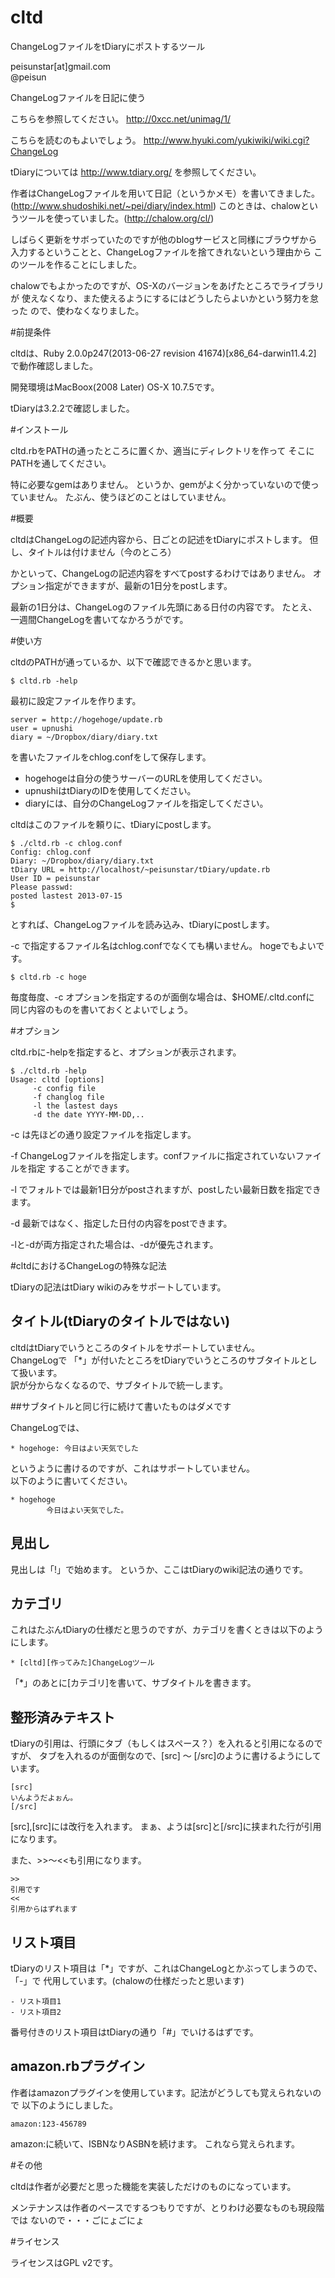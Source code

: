 cltd
====

ChangeLogファイルをtDiaryにポストするツール

peisunstar[at]gmail.com  
@peisun

ChangeLogファイルを日記に使う

こちらを参照してください。
http://0xcc.net/unimag/1/

こちらを読むのもよいでしょう。
http://www.hyuki.com/yukiwiki/wiki.cgi?ChangeLog

tDiaryについては
http://www.tdiary.org/
を参照してください。

作者はChangeLogファイルを用いて日記（というかメモ）を書いてきました。
(http://www.shudoshiki.net/~pei/diary/index.html)
このときは、chalowというツールを使っていました。(http://chalow.org/cl/)

しばらく更新をサボっていたのですが他のblogサービスと同様にブラウザから
入力するということと、ChangeLogファイルを捨てきれないという理由から
このツールを作ることにしました。

chalowでもよかったのですが、OS-Xのバージョンをあげたところでライブラリが
使えなくなり、また使えるようにするにはどうしたらよいかという努力を怠った
ので、使わなくなりました。


#前提条件


cltdは、Ruby 2.0.0p247(2013-06-27 revision 41674)[x86_64-darwin11.4.2]
で動作確認しました。

開発環境はMacBoox(2008 Later) OS-X 10.7.5です。

tDiaryは3.2.2で確認しました。


#インストール


cltd.rbをPATHの通ったところに置くか、適当にディレクトリを作って
そこにPATHを通してください。

特に必要なgemはありません。
というか、gemがよく分かっていないので使っていません。
たぶん、使うほどのことはしていません。



#概要


cltdはChangeLogの記述内容から、日ごとの記述をtDiaryにポストします。
但し、タイトルは付けません（今のところ）

かといって、ChangeLogの記述内容をすべてpostするわけではありません。
オプション指定ができますが、最新の1日分をpostします。

最新の1日分は、ChangeLogのファイル先頭にある日付の内容です。
たとえ、一週間ChangeLogを書いてなかろうがです。


#使い方


cltdのPATHが通っているか、以下で確認できるかと思います。

    $ cltd.rb -help

最初に設定ファイルを作ります。


    server = http://hogehoge/update.rb
    user = upnushi
    diary = ~/Dropbox/diary/diary.txt

を書いたファイルをchlog.confをして保存します。
* hogehogeは自分の使うサーバーのURLを使用してください。
* upnushiはtDiaryのIDを使用してください。
* diaryには、自分のChangeLogファイルを指定してください。

cltdはこのファイルを頼りに、tDiaryにpostします。

    $ ./cltd.rb -c chlog.conf
    Config: chlog.conf
    Diary: ~/Dropbox/diary/diary.txt
    tDiary URL = http://localhost/~peisunstar/tDiary/update.rb
    User ID = peisunstar
    Please passwd:
    posted lastest 2013-07-15
    $

とすれば、ChangeLogファイルを読み込み、tDiaryにpostします。

-c で指定するファイル名はchlog.confでなくても構いません。
hogeでもよいです。

    $ cltd.rb -c hoge

毎度毎度、-c オプションを指定するのが面倒な場合は、$HOME/.cltd.confに
同じ内容のものを書いておくとよいでしょう。


#オプション

cltd.rbに-helpを指定すると、オプションが表示されます。

    $ ./cltd.rb -help
    Usage: cltd [options]
         -c config file
         -f changlog file
         -l the lastest days
         -d the date YYYY-MM-DD,..

-c は先ほどの通り設定ファイルを指定します。

-f ChangeLogファイルを指定します。confファイルに指定されていないファイルを指定
   することができます。

-l でフォルトでは最新1日分がpostされますが、postしたい最新日数を指定できます。

-d 最新ではなく、指定した日付の内容をpostできます。

-lと-dが両方指定された場合は、-dが優先されます。


#cltdにおけるChangeLogの特殊な記法


tDiaryの記法はtDiary wikiのみをサポートしています。

## タイトル(tDiaryのタイトルではない)
cltdはtDiaryでいうところのタイトルをサポートしていません。  
ChangeLogで 「*」が付いたところをtDiaryでいうところのサブタイトルとして扱います。  
訳が分からなくなるので、サブタイトルで統一します。

##サブタイトルと同じ行に続けて書いたものはダメです

ChangeLogでは、

    * hogehoge: 今日はよい天気でした

というように書けるのですが、これはサポートしていません。  
以下のように書いてください。

    * hogehoge
            今日はよい天気でした。

## 見出し

見出しは「!」で始めます。
というか、ここはtDiaryのwiki記法の通りです。

## カテゴリ

これはたぶんtDiaryの仕様だと思うのですが、カテゴリを書くときは以下のようにします。

    * [cltd][作ってみた]ChangeLogツール

「*」のあとに[カテゴリ]を書いて、サブタイトルを書きます。

## 整形済みテキスト
tDiaryの引用は、行頭にタブ（もしくはスペース？）を入れると引用になるのですが、
タブを入れるのが面倒なので、[src] 〜 [/src]のように書けるようにしています。

    [src]
    いんようだよぉん。
    [/src]

[src],[src]には改行を入れます。
まぁ、ようは[src]と[/src]に挟まれた行が引用になります。

また、>>〜<<も引用になります。

    >>
    引用です
    <<
    引用からはずれます


## リスト項目
tDiaryのリスト項目は「*」ですが、これはChangeLogとかぶってしまうので、「-」で
代用しています。(chalowの仕様だったと思います)

    - リスト項目1
    - リスト項目2

番号付きのリスト項目はtDiaryの通り「#」でいけるはずです。


## amazon.rbプラグイン
作者はamazonプラグインを使用しています。記法がどうしても覚えられないので
以下のようにしました。

    amazon:123-456789

amazon:に続いて、ISBNなりASBNを続けます。
これなら覚えられます。


#その他


cltdは作者が必要だと思った機能を実装しただけのものになっています。

メンテナンスは作者のペースでするつもりですが、とりわけ必要なものも現段階では
ないので・・・ごにょごにょ


#ライセンス


ライセンスはGPL v2です。
